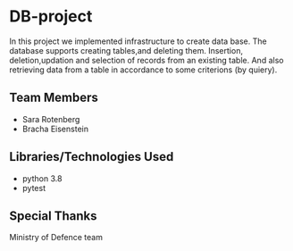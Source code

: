 # DB-project
In this project we implemented infrastructure to create data base.
The database supports creating tables,and deleting  them.
Insertion, deletion,updation and selection of records from an existing table.
And also retrieving data from a table in accordance to some criterions (by quiery).
## Team Members
* Sara Rotenberg
* Bracha Eisenstein
## Libraries/Technologies Used
* python 3.8
* pytest
## Special Thanks
Ministry of Defence team


